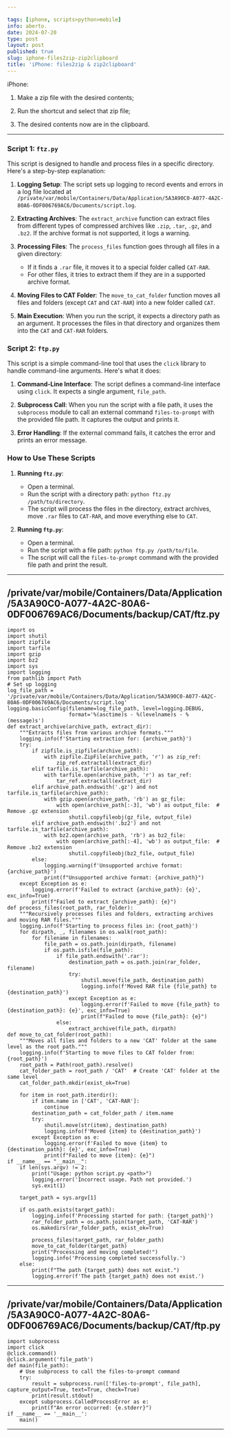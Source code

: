```yaml
---

tags: [iphone, scripts>python>mobile]
info: aberto.
date: 2024-07-20
type: post
layout: post
published: true
slug: iphone-files2zip-zip2clipboard
title: 'iPhone: files2zip & zip2clipboard'
---
```


iPhone:
1) Make a zip file with the desired contents;

2) Run the shortcut and select that zip file;

3) The desired contents now are in the clipboard.

***


### Script 1: `ftz.py`

This script is designed to handle and process files in a specific directory. Here's a step-by-step explanation:

1. **Logging Setup**: The script sets up logging to record events and errors in a log file located at `/private/var/mobile/Containers/Data/Application/5A3A90C0-A077-4A2C-80A6-0DF006769AC6/Documents/script.log`.

2. **Extracting Archives**: The `extract_archive` function can extract files from different types of compressed archives like `.zip`, `.tar`, `.gz`, and `.bz2`. If the archive format is not supported, it logs a warning.

3. **Processing Files**: The `process_files` function goes through all files in a given directory:
   - If it finds a `.rar` file, it moves it to a special folder called `CAT-RAR`.
   - For other files, it tries to extract them if they are in a supported archive format.

4. **Moving Files to CAT Folder**: The `move_to_cat_folder` function moves all files and folders (except `CAT` and `CAT-RAR`) into a new folder called `CAT`.

5. **Main Execution**: When you run the script, it expects a directory path as an argument. It processes the files in that directory and organizes them into the `CAT` and `CAT-RAR` folders.

### Script 2: `ftp.py`

This script is a simple command-line tool that uses the `click` library to handle command-line arguments. Here's what it does:

1. **Command-Line Interface**: The script defines a command-line interface using `click`. It expects a single argument, `file_path`.

2. **Subprocess Call**: When you run the script with a file path, it uses the `subprocess` module to call an external command `files-to-prompt` with the provided file path. It captures the output and prints it.

3. **Error Handling**: If the external command fails, it catches the error and prints an error message.

### How to Use These Scripts

1. **Running `ftz.py`**:
   - Open a terminal.
   - Run the script with a directory path: `python ftz.py /path/to/directory`.
   - The script will process the files in the directory, extract archives, move `.rar` files to `CAT-RAR`, and move everything else to `CAT`.

2. **Running `ftp.py`**:
   - Open a terminal.
   - Run the script with a file path: `python ftp.py /path/to/file`.
   - The script will call the `files-to-prompt` command with the provided file path and print the result.
  
***

/private/var/mobile/Containers/Data/Application/5A3A90C0-A077-4A2C-80A6-0DF006769AC6/Documents/backup/CAT/ftz.py
---
``` 
import os
import shutil
import zipfile
import tarfile
import gzip
import bz2
import sys
import logging
from pathlib import Path
# Set up logging
log_file_path = '/private/var/mobile/Containers/Data/Application/5A3A90C0-A077-4A2C-80A6-0DF006769AC6/Documents/script.log'
logging.basicConfig(filename=log_file_path, level=logging.DEBUG, 
                    format='%(asctime)s - %(levelname)s - %(message)s')
def extract_archive(archive_path, extract_dir):
    """Extracts files from various archive formats."""
    logging.info(f'Starting extraction for: {archive_path}')
    try:
        if zipfile.is_zipfile(archive_path):
            with zipfile.ZipFile(archive_path, 'r') as zip_ref:
                zip_ref.extractall(extract_dir)
        elif tarfile.is_tarfile(archive_path):
            with tarfile.open(archive_path, 'r') as tar_ref:
                tar_ref.extractall(extract_dir)
        elif archive_path.endswith('.gz') and not tarfile.is_tarfile(archive_path):
            with gzip.open(archive_path, 'rb') as gz_file:
                with open(archive_path[:-3], 'wb') as output_file:  # Remove .gz extension
                    shutil.copyfileobj(gz_file, output_file)
        elif archive_path.endswith('.bz2') and not tarfile.is_tarfile(archive_path):
            with bz2.open(archive_path, 'rb') as bz2_file:
                with open(archive_path[:-4], 'wb') as output_file:  # Remove .bz2 extension
                    shutil.copyfileobj(bz2_file, output_file)
        else:
            logging.warning(f'Unsupported archive format: {archive_path}')
            print(f"Unsupported archive format: {archive_path}")
    except Exception as e:
        logging.error(f'Failed to extract {archive_path}: {e}', exc_info=True)
        print(f"Failed to extract {archive_path}: {e}")
def process_files(root_path, rar_folder):
    """Recursively processes files and folders, extracting archives and moving RAR files."""
    logging.info(f'Starting to process files in: {root_path}')
    for dirpath, _, filenames in os.walk(root_path):
        for filename in filenames:
            file_path = os.path.join(dirpath, filename)
            if os.path.isfile(file_path):
                if file_path.endswith('.rar'):
                    destination_path = os.path.join(rar_folder, filename)
                    try:
                        shutil.move(file_path, destination_path)
                        logging.info(f'Moved RAR file {file_path} to {destination_path}')
                    except Exception as e:
                        logging.error(f'Failed to move {file_path} to {destination_path}: {e}', exc_info=True)
                        print(f"Failed to move {file_path}: {e}")
                else:
                    extract_archive(file_path, dirpath)
def move_to_cat_folder(root_path):
    """Moves all files and folders to a new 'CAT' folder at the same level as the root path."""
    logging.info(f'Starting to move files to CAT folder from: {root_path}')
    root_path = Path(root_path).resolve()
    cat_folder_path = root_path / 'CAT'  # Create 'CAT' folder at the same level
    cat_folder_path.mkdir(exist_ok=True)
    
    for item in root_path.iterdir():
        if item.name in ['CAT', 'CAT-RAR']:
            continue
        destination_path = cat_folder_path / item.name
        try:
            shutil.move(str(item), destination_path)
            logging.info(f'Moved {item} to {destination_path}')
        except Exception as e:
            logging.error(f'Failed to move {item} to {destination_path}: {e}', exc_info=True)
            print(f"Failed to move {item}: {e}")
if __name__ == "__main__":
    if len(sys.argv) != 2:
        print("Usage: python script.py <path>")
        logging.error('Incorrect usage. Path not provided.')
        sys.exit(1)
    
    target_path = sys.argv[1]
    
    if os.path.exists(target_path):
        logging.info(f'Processing started for path: {target_path}')
        rar_folder_path = os.path.join(target_path, 'CAT-RAR')
        os.makedirs(rar_folder_path, exist_ok=True)
        
        process_files(target_path, rar_folder_path)
        move_to_cat_folder(target_path)
        print("Processing and moving completed!")
        logging.info('Processing completed successfully.')
    else:
        print(f"The path {target_path} does not exist.")
        logging.error(f'The path {target_path} does not exist.')
``` 
---
/private/var/mobile/Containers/Data/Application/5A3A90C0-A077-4A2C-80A6-0DF006769AC6/Documents/backup/CAT/ftp.py
---
``` 
import subprocess
import click
@click.command()
@click.argument('file_path')
def main(file_path):
    # Use subprocess to call the files-to-prompt command
    try:
        result = subprocess.run(['files-to-prompt', file_path], capture_output=True, text=True, check=True)
        print(result.stdout)
    except subprocess.CalledProcessError as e:
        print(f"An error occurred: {e.stderr}")
if __name__ == '__main__':
    main()
``` 
---
